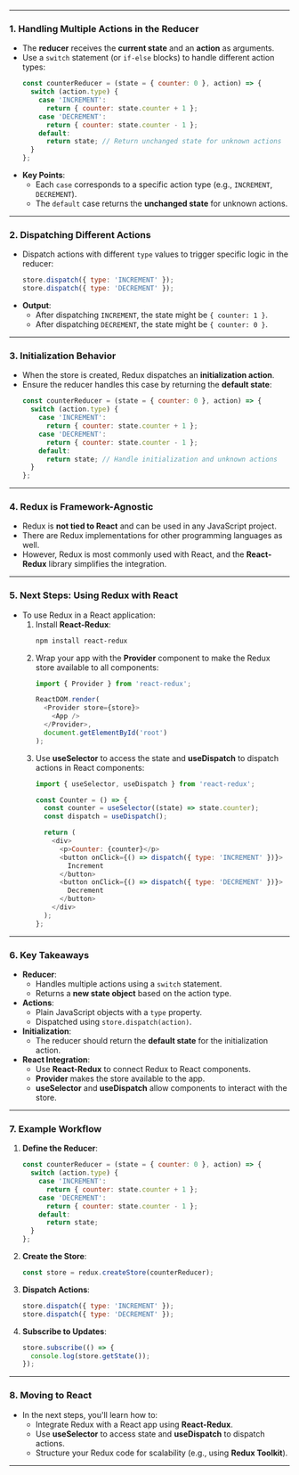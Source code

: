 

---

### **1. Handling Multiple Actions in the Reducer**
- The **reducer** receives the **current state** and an **action** as arguments.
- Use a `switch` statement (or `if-else` blocks) to handle different action types:
  ```javascript
  const counterReducer = (state = { counter: 0 }, action) => {
    switch (action.type) {
      case 'INCREMENT':
        return { counter: state.counter + 1 };
      case 'DECREMENT':
        return { counter: state.counter - 1 };
      default:
        return state; // Return unchanged state for unknown actions
    }
  };
  ```
- **Key Points**:
  - Each `case` corresponds to a specific action type (e.g., `INCREMENT`, `DECREMENT`).
  - The `default` case returns the **unchanged state** for unknown actions.

---

### **2. Dispatching Different Actions**
- Dispatch actions with different `type` values to trigger specific logic in the reducer:
  ```javascript
  store.dispatch({ type: 'INCREMENT' });
  store.dispatch({ type: 'DECREMENT' });
  ```
- **Output**:
  - After dispatching `INCREMENT`, the state might be `{ counter: 1 }`.
  - After dispatching `DECREMENT`, the state might be `{ counter: 0 }`.

---

### **3. Initialization Behavior**
- When the store is created, Redux dispatches an **initialization action**.
- Ensure the reducer handles this case by returning the **default state**:
  ```javascript
  const counterReducer = (state = { counter: 0 }, action) => {
    switch (action.type) {
      case 'INCREMENT':
        return { counter: state.counter + 1 };
      case 'DECREMENT':
        return { counter: state.counter - 1 };
      default:
        return state; // Handle initialization and unknown actions
    }
  };
  ```

---

### **4. Redux is Framework-Agnostic**
- Redux is **not tied to React** and can be used in any JavaScript project.
- There are Redux implementations for other programming languages as well.
- However, Redux is most commonly used with React, and the **React-Redux** library simplifies the integration.

---

### **5. Next Steps: Using Redux with React**
- To use Redux in a React application:
  1. Install **React-Redux**:
     ```bash
     npm install react-redux
     ```
  2. Wrap your app with the **Provider** component to make the Redux store available to all components:
     ```javascript
     import { Provider } from 'react-redux';

     ReactDOM.render(
       <Provider store={store}>
         <App />
       </Provider>,
       document.getElementById('root')
     );
     ```
  3. Use **useSelector** to access the state and **useDispatch** to dispatch actions in React components:
     ```javascript
     import { useSelector, useDispatch } from 'react-redux';

     const Counter = () => {
       const counter = useSelector((state) => state.counter);
       const dispatch = useDispatch();

       return (
         <div>
           <p>Counter: {counter}</p>
           <button onClick={() => dispatch({ type: 'INCREMENT' })}>
             Increment
           </button>
           <button onClick={() => dispatch({ type: 'DECREMENT' })}>
             Decrement
           </button>
         </div>
       );
     };
     ```

---

### **6. Key Takeaways**
- **Reducer**:
  - Handles multiple actions using a `switch` statement.
  - Returns a **new state object** based on the action type.
- **Actions**:
  - Plain JavaScript objects with a `type` property.
  - Dispatched using `store.dispatch(action)`.
- **Initialization**:
  - The reducer should return the **default state** for the initialization action.
- **React Integration**:
  - Use **React-Redux** to connect Redux to React components.
  - **Provider** makes the store available to the app.
  - **useSelector** and **useDispatch** allow components to interact with the store.

---

### **7. Example Workflow**
1. **Define the Reducer**:
   ```javascript
   const counterReducer = (state = { counter: 0 }, action) => {
     switch (action.type) {
       case 'INCREMENT':
         return { counter: state.counter + 1 };
       case 'DECREMENT':
         return { counter: state.counter - 1 };
       default:
         return state;
     }
   };
   ```
2. **Create the Store**:
   ```javascript
   const store = redux.createStore(counterReducer);
   ```
3. **Dispatch Actions**:
   ```javascript
   store.dispatch({ type: 'INCREMENT' });
   store.dispatch({ type: 'DECREMENT' });
   ```
4. **Subscribe to Updates**:
   ```javascript
   store.subscribe(() => {
     console.log(store.getState());
   });
   ```

---

### **8. Moving to React**
- In the next steps, you'll learn how to:
  - Integrate Redux with a React app using **React-Redux**.
  - Use **useSelector** to access state and **useDispatch** to dispatch actions.
  - Structure your Redux code for scalability (e.g., using **Redux Toolkit**).

---
